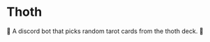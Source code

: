 # Thoth
:crystal_ball:
A discord bot that picks random tarot cards from the thoth deck. :crystal_ball:
